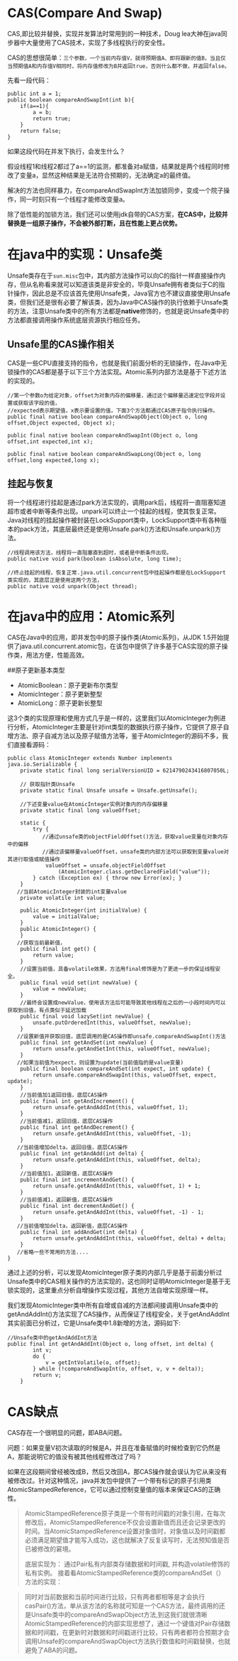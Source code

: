 # CAS(Compare And Swap)

CAS,即比较并替换，实现并发算法时常用到的一种技术，Doug lea大神在java同步器中大量使用了CAS技术，实现了多线程执行的安全性。

CAS的思想很简单：```三个参数，一个当前内存值V，就得预期值A、即将跟新的值B，当且仅当预期值A和内存值V相同时，将内存值修改为B并返回true，否则什么都不做，并返回false。```

先看一段代码：

```
public int a = 1;
public boolean compareAndSwapInt(int b){
    if(a==1){
        a = b;
        return true;
    }
    return false;
}
```

如果这段代码在并发下执行，会发生什么？

假设线程1和线程2都过了a==1的监测，都准备对a赋值，结果就是两个线程同时修改了变量a，显然这种结果是无法符合预期的，无法确定a的最终值。

解决的方法也同样暴力，在compareAndSwapInt方法加锁同步，变成一个院子操作，同一时刻只有一个线程才能修改变量a。

除了低性能的加锁方法，我们还可以使用jdk自带的CAS方案，<strong>在CAS中，比较并替换是一组原子操作，不会被外部打断，且在性能上更占优势。</strong>

# 在java中的实现：Unsafe类

Unsafe类存在于`sun.misc`包中，其内部方法操作可以向C的指针一样直接操作内存，但从名称看来就可以知道该类是非安全的，毕竟Unsafe拥有者类似于C的指针操作，因此总是不应该首先使用Unsafe类，Java官方也不建议直接使用Unsafe类，但我们还是很有必要了解该类，因为Java中CAS操作的执行依赖于Unsafe类的方法，注意Unsafe类中的所有方法都是<strong>native</strong>修饰的，也就是说Unsafe类中的方法都直接调用操作系统底层资源执行相应任务。

## Unsafe里的CAS操作相关

CAS是一些CPU直接支持的指令，也就是我们前面分析的无锁操作，在Java中无锁操作的CAS都是基于以下三个方法实现。Atomic系列内部方法是基于下述方法的实现的。

```
//第一个参数o为给定对象，offset为对象内存的偏移量，通过这个偏移量迅速定位字段并设置或获取该字段的值，
//expected表示期望值，x表示要设置的值，下面3个方法都通过CAS原子指令执行操作。
public final native boolean compareAndSwapObject(Object o, long offset,Object expected, Object x);

public final native boolean compareAndSwapInt(Object o, long offset,int expected,int x);

public final native boolean compareAndSwapLong(Object o, long offset,long expected,long x);
```

## 挂起与恢复

将一个线程进行挂起是通过park方法实现的，调用park后，线程将一直阻塞知道超市或者中断等条件出现。unpark可以终止一个挂起的线程，使其恢复正常。Java对线程的挂起操作被封装在LockSupport类中，LockSupport类中有各种版本的pack方法，其底层最终还是使用Unsafe.park()方法和Unsafe.unpark()方法。

```
//线程调用该方法，线程将一直阻塞直到超时，或者是中断条件出现。  
public native void park(boolean isAbsolute, long time);  
 
//终止挂起的线程，恢复正常.java.util.concurrent包中挂起操作都是在LockSupport类实现的，其底层正是使用这两个方法，  
public native void unpark(Object thread); 
```

# 在java中的应用：Atomic系列

CAS在Java中的应用，即并发包中的原子操作类(Atomic系列)，从JDK 1.5开始提供了java.util.concurrent.atomic包，在该包中提供了许多基于CAS实现的原子操作类，用法方便，性能高效。

##原子更新基本类型
- AtomicBoolean：原子更新布尔类型
- AtomicInteger：原子更新整型
- AtomicLong：原子更新长整型

这3个类的实现原理和使用方式几乎是一样的，这里我们以AtomicInteger为例进行分析，AtomicInteger主要是针对int类型的数据执行原子操作，它提供了原子自增方法、原子自减方法以及原子赋值方法等，鉴于AtomicInteger的源码不多，我们直接看源码：

```
public class AtomicInteger extends Number implements java.io.Serializable {
    private static final long serialVersionUID = 6214790243416807050L;
 
    // 获取指针类Unsafe
    private static final Unsafe unsafe = Unsafe.getUnsafe();
 
    //下述变量value在AtomicInteger实例对象内的内存偏移量
    private static final long valueOffset;
 
    static {
        try {
           //通过unsafe类的objectFieldOffset()方法，获取value变量在对象内存中的偏移
           //通过该偏移量valueOffset，unsafe类的内部方法可以获取到变量value对其进行取值或赋值操作
            valueOffset = unsafe.objectFieldOffset
                (AtomicInteger.class.getDeclaredField("value"));
        } catch (Exception ex) { throw new Error(ex); }
    }
   //当前AtomicInteger封装的int变量value
    private volatile int value;
 
    public AtomicInteger(int initialValue) {
        value = initialValue;
    }
    public AtomicInteger() {
    }
   //获取当前最新值，
    public final int get() {
        return value;
    }
    //设置当前值，具备volatile效果，方法用final修饰是为了更进一步的保证线程安全。
    public final void set(int newValue) {
        value = newValue;
    }
    //最终会设置成newValue，使用该方法后可能导致其他线程在之后的一小段时间内可以获取到旧值，有点类似于延迟加载
    public final void lazySet(int newValue) {
        unsafe.putOrderedInt(this, valueOffset, newValue);
    }
   //设置新值并获取旧值，底层调用的是CAS操作即unsafe.compareAndSwapInt()方法
    public final int getAndSet(int newValue) {
        return unsafe.getAndSetInt(this, valueOffset, newValue);
    }
   //如果当前值为expect，则设置为update(当前值指的是value变量)
    public final boolean compareAndSet(int expect, int update) {
        return unsafe.compareAndSwapInt(this, valueOffset, expect, update);
    }
    //当前值加1返回旧值，底层CAS操作
    public final int getAndIncrement() {
        return unsafe.getAndAddInt(this, valueOffset, 1);
    }
    //当前值减1，返回旧值，底层CAS操作
    public final int getAndDecrement() {
        return unsafe.getAndAddInt(this, valueOffset, -1);
    }
   //当前值增加delta，返回旧值，底层CAS操作
    public final int getAndAdd(int delta) {
        return unsafe.getAndAddInt(this, valueOffset, delta);
    }
    //当前值加1，返回新值，底层CAS操作
    public final int incrementAndGet() {
        return unsafe.getAndAddInt(this, valueOffset, 1) + 1;
    }
    //当前值减1，返回新值，底层CAS操作
    public final int decrementAndGet() {
        return unsafe.getAndAddInt(this, valueOffset, -1) - 1;
    }
   //当前值增加delta，返回新值，底层CAS操作
    public final int addAndGet(int delta) {
        return unsafe.getAndAddInt(this, valueOffset, delta) + delta;
    }
   //省略一些不常用的方法....
}
```

通过上述的分析，可以发现AtomicInteger原子类的内部几乎是基于前面分析过Unsafe类中的CAS相关操作的方法实现的，这也同时证明AtomicInteger是基于无锁实现的，这里重点分析自增操作实现过程，其他方法自增实现原理一样。

我们发现AtomicInteger类中所有自增或自减的方法都间接调用Unsafe类中的getAndAddInt()方法实现了CAS操作，从而保证了线程安全，关于getAndAddInt其实前面已分析过，它是Unsafe类中1.8新增的方法，源码如下:

```
//Unsafe类中的getAndAddInt方法
public final int getAndAddInt(Object o, long offset, int delta) {
        int v;
        do {
            v = getIntVolatile(o, offset);
        } while (!compareAndSwapInt(o, offset, v, v + delta));
        return v;
    }
```

# CAS缺点

CAS存在一个很明显的问题，即ABA问题。

问题：如果变量V初次读取的时候是A，并且在准备赋值的时候检查到它仍然是A，那能说明它的值没有被其他线程修改过了吗？

如果在这段期间曾经被改成B，然后又改回A，那CAS操作就会误认为它从来没有被修改过。针对这种情况，java并发包中提供了一个带有标记的原子引用类AtomicStampedReference，它可以通过控制变量值的版本来保证CAS的正确性。

> AtomicStampedReference原子类是一个带有时间戳的对象引用，在每次修改后，AtomicStampedReference不仅会设置新值而且还会记录更改的时间。当AtomicStampedReference设置对象值时，对象值以及时间戳都必须满足期望值才能写入成功，这也就解决了反复读写时，无法预知值是否已被修改的窘境。
> 
> 底层实现为： 通过Pair私有内部类存储数据和时间戳, 并构造volatile修饰的私有实例。
接着看AtomicStampedReference类的compareAndSet（）方法的实现：

>同时对当前数据和当前时间进行比较，只有两者都相等是才会执行casPair()方法，单从该方法的名称就可知是一个CAS方法，最终调用的还是Unsafe类中的compareAndSwapObject方法,到这我们就很清晰AtomicStampedReference的内部实现思想了，通过一个键值对Pair存储数据和时间戳，在更新时对数据和时间戳进行比较，只有两者都符合预期才会调用Unsafe的compareAndSwapObject方法执行数值和时间戳替换，也就避免了ABA的问题。

